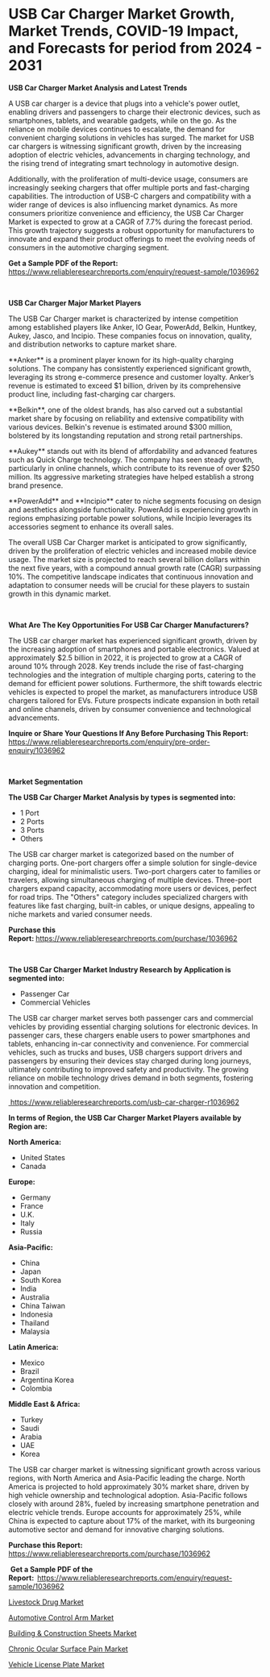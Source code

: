 <p><h1>USB Car Charger Market Growth, Market Trends, COVID-19 Impact, and Forecasts for period from 2024 - 2031</h1></p><p><strong>USB Car Charger Market Analysis and Latest Trends</strong></p>
<p><p>A USB car charger is a device that plugs into a vehicle's power outlet, enabling drivers and passengers to charge their electronic devices, such as smartphones, tablets, and wearable gadgets, while on the go. As the reliance on mobile devices continues to escalate, the demand for convenient charging solutions in vehicles has surged. The market for USB car chargers is witnessing significant growth, driven by the increasing adoption of electric vehicles, advancements in charging technology, and the rising trend of integrating smart technology in automotive design.</p><p>Additionally, with the proliferation of multi-device usage, consumers are increasingly seeking chargers that offer multiple ports and fast-charging capabilities. The introduction of USB-C chargers and compatibility with a wider range of devices is also influencing market dynamics. As more consumers prioritize convenience and efficiency, the USB Car Charger Market is expected to grow at a CAGR of 7.7% during the forecast period. This growth trajectory suggests a robust opportunity for manufacturers to innovate and expand their product offerings to meet the evolving needs of consumers in the automotive charging segment.</p></p>
<p><strong>Get a Sample PDF of the Report:&nbsp;</strong> <a href="https://www.reliableresearchreports.com/enquiry/request-sample/1036962?utm_campaign=120&utm_medium=2&utm_source=Github&utm_content=ia&utm_term=02112024&utm_id=usb-car-charger">https://www.reliableresearchreports.com/enquiry/request-sample/1036962</a></p>
<p>&nbsp;</p>
<p><strong>USB Car Charger Major Market Players</strong></p>
<p><p>The USB Car Charger market is characterized by intense competition among established players like Anker, IO Gear, PowerAdd, Belkin, Huntkey, Aukey, Jasco, and Incipio. These companies focus on innovation, quality, and distribution networks to capture market share.</p><p>**Anker** is a prominent player known for its high-quality charging solutions. The company has consistently experienced significant growth, leveraging its strong e-commerce presence and customer loyalty. Anker’s revenue is estimated to exceed $1 billion, driven by its comprehensive product line, including fast-charging car chargers.</p><p>**Belkin**, one of the oldest brands, has also carved out a substantial market share by focusing on reliability and extensive compatibility with various devices. Belkin's revenue is estimated around $300 million, bolstered by its longstanding reputation and strong retail partnerships.</p><p>**Aukey** stands out with its blend of affordability and advanced features such as Quick Charge technology. The company has seen steady growth, particularly in online channels, which contribute to its revenue of over $250 million. Its aggressive marketing strategies have helped establish a strong brand presence.</p><p>**PowerAdd** and **Incipio** cater to niche segments focusing on design and aesthetics alongside functionality. PowerAdd is experiencing growth in regions emphasizing portable power solutions, while Incipio leverages its accessories segment to enhance its overall sales.</p><p>The overall USB Car Charger market is anticipated to grow significantly, driven by the proliferation of electric vehicles and increased mobile device usage. The market size is projected to reach several billion dollars within the next five years, with a compound annual growth rate (CAGR) surpassing 10%. The competitive landscape indicates that continuous innovation and adaptation to consumer needs will be crucial for these players to sustain growth in this dynamic market.</p></p>
<p>&nbsp;</p>
<p><strong>What Are The Key Opportunities For USB Car Charger Manufacturers?</strong></p>
<p><p>The USB car charger market has experienced significant growth, driven by the increasing adoption of smartphones and portable electronics. Valued at approximately $2.5 billion in 2022, it is projected to grow at a CAGR of around 10% through 2028. Key trends include the rise of fast-charging technologies and the integration of multiple charging ports, catering to the demand for efficient power solutions. Furthermore, the shift towards electric vehicles is expected to propel the market, as manufacturers introduce USB chargers tailored for EVs. Future prospects indicate expansion in both retail and online channels, driven by consumer convenience and technological advancements.</p></p>
<p><strong>Inquire or Share Your Questions If Any Before Purchasing This Report:</strong> <a href="https://www.reliableresearchreports.com/enquiry/pre-order-enquiry/1036962?utm_campaign=120&utm_medium=2&utm_source=Github&utm_content=ia&utm_term=02112024&utm_id=usb-car-charger">https://www.reliableresearchreports.com/enquiry/pre-order-enquiry/1036962</a></p>
<p>&nbsp;</p>
<p><strong>Market Segmentation</strong></p>
<p><strong>The USB Car Charger Market Analysis by types is segmented into:</strong></p>
<p><ul><li>1 Port</li><li>2 Ports</li><li>3 Ports</li><li>Others</li></ul></p>
<p><p>The USB car charger market is categorized based on the number of charging ports. One-port chargers offer a simple solution for single-device charging, ideal for minimalistic users. Two-port chargers cater to families or travelers, allowing simultaneous charging of multiple devices. Three-port chargers expand capacity, accommodating more users or devices, perfect for road trips. The "Others" category includes specialized chargers with features like fast charging, built-in cables, or unique designs, appealing to niche markets and varied consumer needs.</p></p>
<p><strong>Purchase this Report:&nbsp;</strong><a href="https://www.reliableresearchreports.com/purchase/1036962?utm_campaign=120&utm_medium=2&utm_source=Github&utm_content=ia&utm_term=02112024&utm_id=usb-car-charger">https://www.reliableresearchreports.com/purchase/1036962</a></p>
<p>&nbsp;</p>
<p><strong>The USB Car Charger Market Industry Research by Application is segmented into:</strong></p>
<p><ul><li>Passenger Car</li><li>Commercial Vehicles</li></ul></p>
<p><p>The USB car charger market serves both passenger cars and commercial vehicles by providing essential charging solutions for electronic devices. In passenger cars, these chargers enable users to power smartphones and tablets, enhancing in-car connectivity and convenience. For commercial vehicles, such as trucks and buses, USB chargers support drivers and passengers by ensuring their devices stay charged during long journeys, ultimately contributing to improved safety and productivity. The growing reliance on mobile technology drives demand in both segments, fostering innovation and competition.</p></p>
<p><a href="https://www.reliableresearchreports.com/usb-car-charger-r1036962?utm_campaign=120&utm_medium=2&utm_source=Github&utm_content=ia&utm_term=02112024&utm_id=usb-car-charger">&nbsp;https://www.reliableresearchreports.com/usb-car-charger-r1036962</a></p>
<p><strong>In terms of Region, the USB Car Charger Market Players available by Region are:</strong></p>
<p>
    <p> <strong> North America: </strong>
        <ul>
            <li>United States</li>
            <li>Canada</li>
        </ul>
        </p> 
    <p> <strong> Europe: </strong>
        <ul>
            <li>Germany</li>
            <li>France</li>
            <li>U.K.</li>
            <li>Italy</li>
            <li>Russia</li>
        </ul>
        </p> 
    <p> <strong> Asia-Pacific: </strong>
        <ul>
            <li>China</li>
            <li>Japan</li>
            <li>South Korea</li>
            <li>India</li>
            <li>Australia</li>
            <li>China Taiwan</li>
            <li>Indonesia</li>
            <li>Thailand</li>
            <li>Malaysia</li>
        </ul>
        </p> 
    <p> <strong> Latin America: </strong>
        <ul>
            <li>Mexico</li>
            <li>Brazil</li>
            <li>Argentina Korea</li>
            <li>Colombia</li>
        </ul>
        </p> 
    <p> <strong> Middle East & Africa: </strong>
        <ul>
            <li>Turkey</li>
            <li>Saudi</li>
            <li>Arabia</li>
            <li>UAE</li>
            <li>Korea</li>
        </ul>
    </p>
    </p>
<p><p>The USB car charger market is witnessing significant growth across various regions, with North America and Asia-Pacific leading the charge. North America is projected to hold approximately 30% market share, driven by high vehicle ownership and technological adoption. Asia-Pacific follows closely with around 28%, fueled by increasing smartphone penetration and electric vehicle trends. Europe accounts for approximately 25%, while China is expected to capture about 17% of the market, with its burgeoning automotive sector and demand for innovative charging solutions.</p></p>
<p><strong>Purchase this Report: </strong><a href="https://www.reliableresearchreports.com/purchase/1036962?utm_campaign=120&utm_medium=2&utm_source=Github&utm_content=ia&utm_term=02112024&utm_id=usb-car-charger">https://www.reliableresearchreports.com/purchase/1036962</a></p>
<p>&nbsp;<strong>Get a Sample PDF of the Report:&nbsp;&nbsp;</strong><a href="https://www.reliableresearchreports.com/enquiry/request-sample/1036962?utm_campaign=120&utm_medium=2&utm_source=Github&utm_content=ia&utm_term=02112024&utm_id=usb-car-charger">https://www.reliableresearchreports.com/enquiry/request-sample/1036962</a></p>
<p><strong></strong></p>
<p><p><a href="https://issuu.com/reportprime-2/docs/livestock-drug-market-size-2030.ppt_0b99a62cf4dd37?utm_campaign=120&utm_medium=2&utm_source=Github&utm_content=ia&utm_term=02112024&utm_id=usb-car-charger">Livestock Drug Market</a></p><p><a href="https://github.com/ChristianClark406/Market-Research-Report-List-1/blob/main/automotive-control-arm-market.md?utm_campaign=120&utm_medium=2&utm_source=Github&utm_content=ia&utm_term=02112024&utm_id=usb-car-charger">Automotive Control Arm Market</a></p><p><a href="https://www.linkedin.com/pulse/building-construction-sheets-market-global-regional-analysis-cbdne?utm_campaign=120&utm_medium=2&utm_source=Github&utm_content=ia&utm_term=02112024&utm_id=usb-car-charger">Building & Construction Sheets Market</a></p><p><a href="https://issuu.com/reportprime-2/docs/chronic-ocular-surface-pain-market-_5271b23413cdab?utm_campaign=120&utm_medium=2&utm_source=Github&utm_content=ia&utm_term=02112024&utm_id=usb-car-charger">Chronic Ocular Surface Pain Market</a></p><p><a href="https://github.com/jennyt6m/Market-Research-Report-List-1/blob/main/vehicle-license-plate-market.md?utm_campaign=120&utm_medium=2&utm_source=Github&utm_content=ia&utm_term=02112024&utm_id=usb-car-charger">Vehicle License Plate Market</a></p></p>